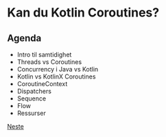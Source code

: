 # Kan du Kotlin Coroutines?

## Agenda

- Intro til samtidighet
- Threads vs Coroutines
- Concurrency i Java vs Kotlin
- Kotlin vs KotlinX Coroutines
- CoroutineContext
- Dispatchers
- Sequence
- Flow
- Ressurser

[Neste](01-intro.md)
